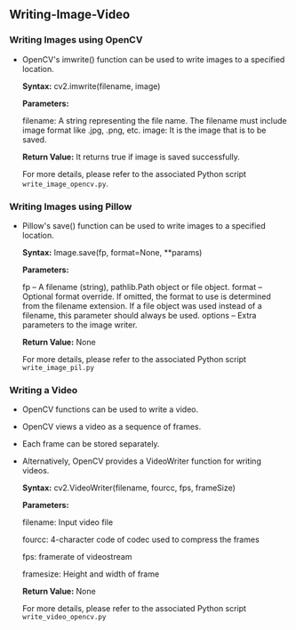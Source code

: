 ## Writing-Image-Video

### Writing Images using OpenCV
- OpenCV's imwrite() function can be used to write images to a specified location.

    **Syntax:** 
    cv2.imwrite(filename, image)

    **Parameters:**
    
    filename: A string representing the file name. The filename must include image format like .jpg, .png, etc.
    image: It is the image that is to be saved.

    **Return Value:** 
    It returns true if image is saved successfully.

    For more details, please refer to the associated Python script `write_image_opencv.py`.

### Writing Images using Pillow
- Pillow's save() function can be used to write images to a specified location.

    **Syntax:** 
    Image.save(fp, format=None, **params)

    **Parameters:**
    
    fp – A filename (string), pathlib.Path object or file object.
    format – Optional format override. If omitted, the format to use is determined from the filename extension. If a file object was used instead of a filename, this parameter should always be used.
    options – Extra parameters to the image writer.

    **Return Value:** 
    None

    For more details, please refer to the associated Python script `write_image_pil.py`

### Writing a Video
- OpenCV functions can be used to write a video.
- OpenCV views a video as a sequence of frames.
- Each frame can be stored separately.
- Alternatively, OpenCV provides a VideoWriter function for writing videos.

    **Syntax:** 
    cv2.VideoWriter(filename, fourcc, fps, frameSize)

    **Parameters:**

    filename: Input video file
    
    fourcc: 4-character code of codec used to compress the frames
    
    fps: framerate of videostream
    
    framesize: Height and width of frame

    **Return Value:**
    None

    For more details, please refer to the associated Python script `write_video_opencv.py`

